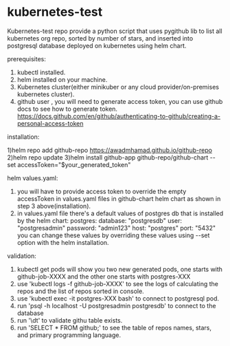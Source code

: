 # kubernetes-test
Kubernetes-test repo provide a python script that uses pygithub lib to list all kubernetes org repo, sorted by number of stars, and inserted into postgresql database deployed on kubernetes using helm chart.

prerequisites:
1) kubectl installed.
2) helm installed on your machine.
3) Kubernetes cluster(either minikuber or any cloud provider/on-premises kubernetes cluster).
4) github user , you will need to generate access token, you can use github docs to see how to generate token.
      https://docs.github.com/en/github/authenticating-to-github/creating-a-personal-access-token


installation:

1)helm repo add github-repo https://awadmhamad.github.io/github-repo
2)helm repo update
3)helm install github-app github-repo/github-chart --set accessToken="$your_generated_token"

helm values.yaml:
1) you will have to provide access token to override the empty accessToken in values.yaml files in github-chart helm chart as shown in step 3 above(installation).
2) in values.yaml file there's a default values of postgres db that is installed by the helm chart:
  postgres:
    database: "postgresdb"
    user: "postgresadmin"
    password: "admin123"
    host: "postgres"
    port: "5432"
  you can change these values by overriding these values using --set option with the helm installation.

validation:
1) kubectl get pods will show you two new generated pods, one starts with github-job-XXXX and the other one starts with postgres-XXX
2) use 'kubectl logs -f github-job-XXXX' to see the logs of calculating the repos and the list of repos sorted in console.
3) use 'kubectl exec -it postgres-XXX bash' to connect to postgresql pod.
4) run 'psql -h localhost -U postgresadmin postgresdb' to connect to the database
5) run '\dt' to validate githu table exists.
6) run 'SELECT * FROM github;' to see the table of repos names, stars, and primary programming language.




